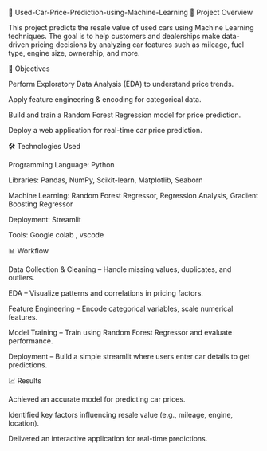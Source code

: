 🚗 Used-Car-Price-Prediction-using-Machine-Learning
📌 Project Overview

This project predicts the resale value of used cars using Machine Learning techniques. The goal is to help customers and dealerships make data-driven pricing decisions by analyzing car features such as mileage, fuel type, engine size, ownership, and more.

🎯 Objectives

Perform Exploratory Data Analysis (EDA) to understand price trends.

Apply feature engineering & encoding for categorical data.

Build and train a Random Forest Regression model for price prediction.

Deploy a web application for real-time car price prediction.

🛠️ Technologies Used

Programming Language: Python

Libraries: Pandas, NumPy, Scikit-learn, Matplotlib, Seaborn

Machine Learning: Random Forest Regressor, Regression Analysis, Gradient Boosting Regressor

Deployment: Streamlit

Tools: Google colab , vscode

📊 Workflow

Data Collection & Cleaning – Handle missing values, duplicates, and outliers.

EDA – Visualize patterns and correlations in pricing factors.

Feature Engineering – Encode categorical variables, scale numerical features.

Model Training – Train using Random Forest Regressor and evaluate performance.

Deployment – Build a simple streamlit where users enter car details to get predictions.

📈 Results

Achieved an accurate model for predicting car prices.

Identified key factors influencing resale value (e.g., mileage, engine, location).

Delivered an interactive application for real-time predictions.

